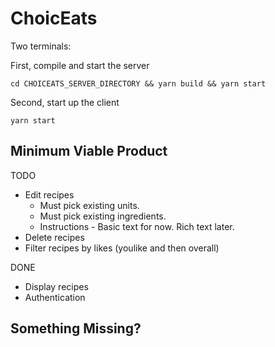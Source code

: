 ChoicEats
===============

Two terminals:

First, compile and start the server
```
cd CHOICEATS_SERVER_DIRECTORY && yarn build && yarn start
```

Second, start up the client
```
yarn start
```
## Minimum Viable Product
TODO
* Edit recipes
  * Must pick existing units.
  * Must pick existing ingredients.
  * Instructions - Basic text for now. Rich text later.
* Delete recipes
* Filter recipes by likes (youlike and then overall)

DONE
* Display recipes
* Authentication

## Something Missing?

